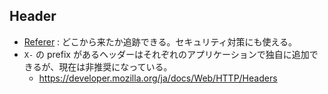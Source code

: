 ## Header
- [Referer](https://developer.mozilla.org/ja/docs/Web/HTTP/Headers/Referer) : どこから来たか追跡できる。セキュリティ対策にも使える。
- `X-` の prefix があるヘッダーはそれぞれのアプリケーションで独自に追加できるが、現在は非推奨になっている。
    - https://developer.mozilla.org/ja/docs/Web/HTTP/Headers
